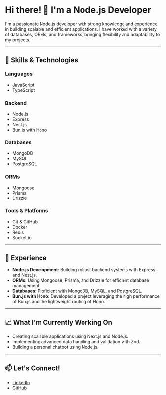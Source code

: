 # Hi there! 👋 I'm a Node.js Developer

I'm a passionate Node.js developer with strong knowledge and experience in building scalable and efficient applications. I have worked with a variety of databases, ORMs, and frameworks, bringing flexibility and adaptability to my projects.

---

## 🚀 Skills & Technologies

### Languages
- JavaScript
- TypeScript

### Backend
- Node.js
- Express
- Nest.js
- Bun.js with Hono

### Databases
- MongoDB
- MySQL
- PostgreSQL

### ORMs
- Mongoose
- Prisma
- Drizzle

### Tools & Platforms
- Git & GitHub
- Docker
- Redis
- Socket.io

---

## 💼 Experience

- **Node.js Development**: Building robust backend systems with Express and Nest.js.
- **ORMs**: Using Mongoose, Prisma, and Drizzle for efficient database management.
- **Databases**: Proficient with MongoDB, MySQL, and PostgreSQL.
- **Bun.js with Hono**: Developed a project leveraging the high performance of Bun.js and the lightweight routing of Hono.

---

## 📈 What I'm Currently Working On
- Creating scalable applications using Next.js and Node.js.
- Implementing advanced data handling and validation with Zod.
- Building a personal chatbot using Node.js.

---

## 📫 Let's Connect!

- [LinkedIn](https://www.linkedin.com)  
- [GitHub](https://github.com/your-username) 
<!--
**priyankambliya/priyankambliya** is a ✨ _special_ ✨ repository because its `README.md` (this file) appears on your GitHub profile.

Here are some ideas to get you started:

- 🔭 I’m currently working on ...
- 🌱 I’m currently learning ...
- 👯 I’m looking to collaborate on ...
- 🤔 I’m looking for help with ...
- 💬 Ask me about ...
- 📫 How to reach me: ...
- 😄 Pronouns: ...
- ⚡ Fun fact: ...
-->
